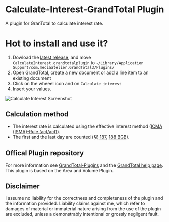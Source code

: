 # Calculate-Interest-GrandTotal Plugin
A plugin for GranTotal to calculate interest rate.

# Hot to install and use it?
1. Dowload the [latest release](https://github.com/jajoho/Calculate-Interest-GrandTotal-Plugin/releases), and move <code>CalculateInterest.grandtotalplugin</code> to <code>~/Library/Application Support/com.mediaatelier.GrandTotal3/Plugins/</code>
2. Open GrandTotal, create a new document or add a line item to an existing document
3. Click on the wheeel icon and on <code>Calculate interest</code>
4. Insert your values.


![Calculate Interest Screenshot](https://user-images.githubusercontent.com/15175599/151969970-22a6bd5a-a078-4f07-b708-4ec4791d8a5c.png)


## Calculation method
- The interest rate is calculated using the effective interest method ([ICMA (ISMA)-Rule (act/act)](https://en.wikipedia.org/wiki/Day_count_convention#Actual_methods)).
- The first and the last day are counted ([§§ 187](https://www.gesetze-im-internet.de/bgb/__187.html), [188 BGB](https://www.gesetze-im-internet.de/bgb/__188.html)).

## Offical Plugin repository
For more information see [GrandTotal-Plugins](https://github.com/mediaatelier/GrandTotal-Plugins) and the [GrandTotal help page](https://www.mediaatelier.com/GrandTotal7/help/?lang=en).
This plugin is based on the Area and Volume Plugin.

## Disclaimer
I assume no liability for the correctness and completeness of the plugin and the information provided.
Liability claims against me, which refer to damages of material or immaterial nature arising from the use of the plugin are excluded, unless a demonstrably intentional or grossly negligent fault.

